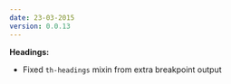 ```yaml
---
date: 23-03-2015
version: 0.0.13
---
```

**Headings:**

- Fixed `th-headings` mixin from extra breakpoint output